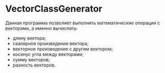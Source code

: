 # VectorClassGenerator
Данная программа позволяет выполнять математические операции с векторами, а именно вычислить:
- длину вектора;
- скалярное произведение вектора;
- векторное произведение с другим вектором;
- косинус угла между векторами;
- сумму векторов;
- разность векторов.
